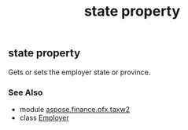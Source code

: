 ﻿---
title: state property
second_title: Aspose.Finance for Python via .NET API References
description: 
type: docs
weight: 120
url: /python-net/aspose.finance.ofx.taxw2/employer/state/
is_root: false
---

## state property


Gets or sets the employer state or province.

### See Also
* module [aspose.finance.ofx.taxw2](../../)
* class [Employer](/finance/python-net/aspose.finance.ofx.taxw2/employer)
